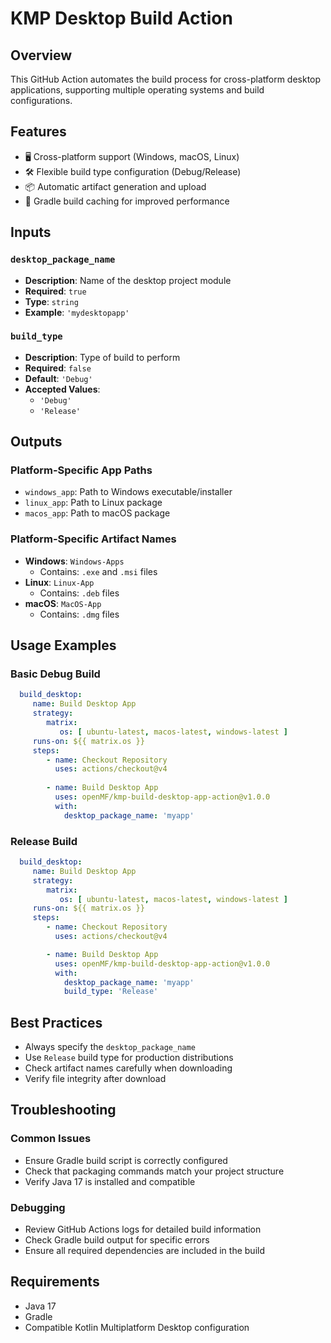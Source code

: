 # KMP Desktop Build Action

## Overview

This GitHub Action automates the build process for cross-platform desktop applications, supporting multiple operating systems and build configurations.

## Features

- 🖥️ Cross-platform support (Windows, macOS, Linux)
- 🛠️ Flexible build type configuration (Debug/Release)
- 📦 Automatic artifact generation and upload
- 🚀 Gradle build caching for improved performance

## Inputs

### `desktop_package_name`
- **Description**: Name of the desktop project module
- **Required**: `true`
- **Type**: `string`
- **Example**: `'mydesktopapp'`

### `build_type`
- **Description**: Type of build to perform
- **Required**: `false`
- **Default**: `'Debug'`
- **Accepted Values**:
   - `'Debug'`
   - `'Release'`

## Outputs

### Platform-Specific App Paths
- `windows_app`: Path to Windows executable/installer
- `linux_app`: Path to Linux package
- `macos_app`: Path to macOS package

### Platform-Specific Artifact Names
- **Windows**: `Windows-Apps`
   - Contains: `.exe` and `.msi` files
- **Linux**: `Linux-App`
   - Contains: `.deb` files
- **macOS**: `MacOS-App`
   - Contains: `.dmg` files

## Usage Examples

### Basic Debug Build
```yaml
  build_desktop:
     name: Build Desktop App
     strategy:
        matrix:
           os: [ ubuntu-latest, macos-latest, windows-latest ]
     runs-on: ${{ matrix.os }}
     steps:
        - name: Checkout Repository
          uses: actions/checkout@v4
          
        - name: Build Desktop App
          uses: openMF/kmp-build-desktop-app-action@v1.0.0
          with:
            desktop_package_name: 'myapp'
```

### Release Build
```yaml
  build_desktop:
     name: Build Desktop App
     strategy:
        matrix:
           os: [ ubuntu-latest, macos-latest, windows-latest ]
     runs-on: ${{ matrix.os }}
     steps:
        - name: Checkout Repository
          uses: actions/checkout@v4

        - name: Build Desktop App
          uses: openMF/kmp-build-desktop-app-action@v1.0.0
          with:
            desktop_package_name: 'myapp'
            build_type: 'Release'
```

## Best Practices

- Always specify the `desktop_package_name`
- Use `Release` build type for production distributions
- Check artifact names carefully when downloading
- Verify file integrity after download

## Troubleshooting

### Common Issues
- Ensure Gradle build script is correctly configured
- Check that packaging commands match your project structure
- Verify Java 17 is installed and compatible

### Debugging
- Review GitHub Actions logs for detailed build information
- Check Gradle build output for specific errors
- Ensure all required dependencies are included in the build

## Requirements

- Java 17
- Gradle
- Compatible Kotlin Multiplatform Desktop configuration